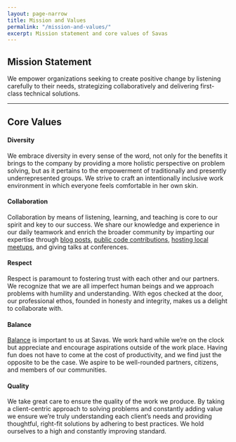 ```yaml
---
layout: page-narrow
title: Mission and Values
permalink: "/mission-and-values/"
excerpt: Mission statement and core values of Savas
---
```


## Mission Statement

We empower organizations seeking to create positive change by listening 
carefully to their needs, strategizing collaboratively and delivering 
first-class technical solutions.

---

## Core Values


#### Diversity

We embrace diversity in every sense of the word, not only for the benefits it
brings to the company by providing a more holistic perspective on problem solving,
but as it pertains to the empowerment of traditionally and presently
underrepresented groups. We strive to craft an intentionally inclusive work
environment in which everyone feels comfortable in her own skin.

#### Collaboration

Collaboration by means of listening, learning, and teaching is core to our 
spirit and key to our success. We share our knowledge and experience in our 
daily teamwork and enrich the broader community by imparting our expertise 
through [blog posts](/news/), [public code contributions](https://www.drupal.org/savas), 
[hosting local meetups](http://www.meetup.com/triDUG/), and giving talks at 
conferences.

#### Respect

Respect is paramount to fostering trust with each other and our partners. We 
recognize that we are all imperfect human beings and we approach problems with 
humility and understanding. With egos checked at the door, our professional 
ethos, founded in honesty and integrity, makes us a delight to collaborate with.

#### Balance

[Balance](/team/#what-does-savas-mean) is important to us at Savas. We work 
hard while we’re on the clock but appreciate and encourage aspirations outside 
of the work place. Having fun does not have to come at the cost of productivity, 
and we find just the opposite to be the case. We aspire to be well-rounded 
partners, citizens, and members of our communities.

#### Quality

We take great care to ensure the quality of the work we produce. By taking a 
client-centric approach to solving problems and constantly adding value we 
ensure we’re truly understanding each client’s needs and providing thoughtful, 
right-fit solutions by adhering to best practices. We hold ourselves to a high 
and constantly improving standard.